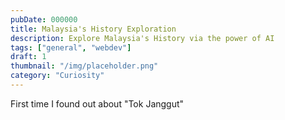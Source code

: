 ```yaml
---
pubDate: 000000
title: Malaysia's History Exploration
description: Explore Malaysia's History via the power of AI
tags: ["general", "webdev"]
draft: 1
thumbnail: "/img/placeholder.png" 
category: "Curiosity"
---
```

First time I found out about "Tok Janggut"